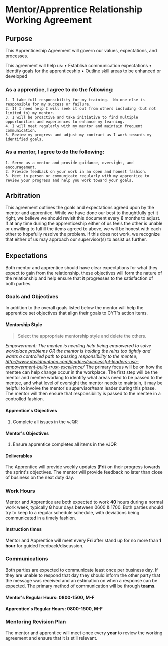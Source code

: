 # Mentor/Apprentice Relationship Working Agreement


## Purpose
This Apprenticeship Agreement will govern our values, expectations, and processes.

This agreement will help us:
    • Establish communication expectations
    • Identify goals for the apprenticeship
    • Outline skill areas to be enhanced or developed

### As a apprentice, I agree to do the following:
    1. I take full responsibility for my training.  No one else is responsible for my success or failure.  
    2. If I need help I will seek it out from others including (but not limited to) my mentor.
    3. I will be proactive and take initiative to find multiple opportunities and experiences to enhance my learning.
    4. I will meet regularly with my mentor and maintain frequent communication.
    5. Review my progress and adjust my contract as I work towards my identified goals.

### As a mentor, I agree to do the following:
    1. Serve as a mentor and provide guidance, oversight, and encouragement.
    2. Provide feedback on your work in an open and honest fashion.
    3. Meet in person or communicate regularly with my apprentice to review your progress and help you work toward your goals.

## Arbitration
This agreement outlines the goals and expectations agreed upon by the mentor and apprentice. While we have done our best to thoughtfully get it right, we believe we should revisit this document every __6__ months to adjust. If at any time during the apprenticeship either of us feels the other is unable or unwilling to fulfill the items agreed to above, we will be honest with each other to hopefully resolve the problem.  If this does not work, we recognize that either of us may approach our supervisor(s) to assist us further.  

## Expectations
Both mentor and apprentice should have clear expectations for what they expect to gain from the relationship, these objectives will form the nature of the relationship and help ensure that it progresses to the satisfaction of both parties.

### Goals and Objectives
In addition to the overall goals listed below the mentor will help the apprentice set objectives that align their goals to CYT's action items.

#### Mentorship Style
> Select the appropriate mentorship style and delete the others.

*Empowerment: The mentee is needing help being empowered to solve workplace problems OR the mentor is holding the reins too tightly and wants a controlled path to passing responsibility to the mentee; http://www.davidhuntoon.com/leaders/successful-leaders-use-empowerment-build-trust-excellence/*
The primary focus will be on how the mentee can help change occur in the workplace. The first step will be the mentor and mentee working to identify what areas need to be passed to the mentee, and what level of oversight the mentor needs to maintain, it may be helpful to involve the mentor's supervisor/team leader during this phase. The mentor will then ensure that responsibility is passed to the mentee in a controlled fashion.

#### Apprentice's Objectives
1. Complete all issues in the vJQR

#### Mentor's Objectives
1. Ensure apprentice completes all items in the vJQR

#### Deliverables
The Apprentice will provide weekly updates (__Fri__) on their progress towards the sprint's objectives. The mentor will provide feedback no later than close of business on the next duty day.

### Work Hours
Mentor and Apprentice are both expected to work __40__ hours during a normal work week, typically __8__ hour days between 0600 & 1700. Both parties should try to keep to a regular schedule schedule, with deviations being communicated in a timely fashion.

#### Instruction times
Mentor and Apprentice will meet every __Fri__ after stand up for no more than __1 hour__ for guided feedback/discussion.

### Communications
Both parties are expected to communicate least once per business day. If they are unable to respond that day they should inform the other party that the message was received and an estimation on when a response can be expected. The primary method of communication will be through __teams__.

#### Mentor's Regular Hours: __0800-1500, M-F__

#### Apprentice's Regular Hours: __0800-1500, M-F__

### Mentoring Revision Plan
The mentor and apprentice will meet once every __year__ to review the working agreement and ensure that it is still relevant.
